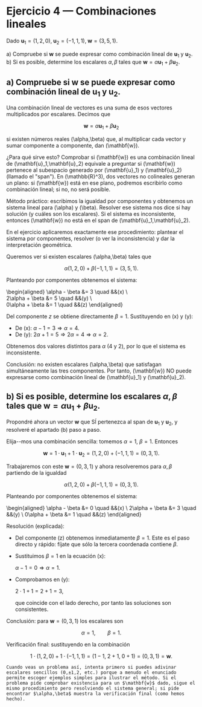 # Ejercicio 4 — Combinaciones lineales

Dado $\mathbf{u}_1=(1,2,0),\;\mathbf{u}_2=(-1,1,1),\;\mathbf{w}=(3,5,1).$

a) Compruebe si $\mathbf{w}$ se puede expresar como combinación lineal de $\mathbf{u}_1$ y $\mathbf{u}_2$.  
b) Si es posible, determine los escalares $\alpha,\beta$ tales que $\mathbf{w}=\alpha\mathbf{u}_1+\beta\mathbf{u}_2$.

## a) Compruebe si $\mathbf{w}$ se puede expresar como combinación lineal de $\mathbf{u}_1$ y $\mathbf{u}_2$.

Una combinación lineal de vectores es una suma de esos vectores multiplicados por escalares. Decimos que

$$
\mathbf{w}=\alpha\mathbf{u}_1+\beta\mathbf{u}_2
$$

si existen números reales \(\alpha,\beta\) que, al multiplicar cada vector y sumar componente a componente, dan \(\mathbf{w}\).

¿Para qué sirve esto? Comprobar si \(\mathbf{w}\) es una combinación lineal de \(\mathbf{u}\_1,\mathbf{u}\_2\) equivale a preguntar si \(\mathbf{w}\) pertenece al subespacio generado por \(\mathbf{u}\_1\) y \(\mathbf{u}\_2\) (llamado el "span"). En \(\mathbb{R}^3\), dos vectores no colineales generan un plano: si \(\mathbf{w}\) está en ese plano, podremos escribirlo como combinación lineal; si no, no será posible.

Método práctico: escribimos la igualdad por componentes y obtenemos un sistema lineal para \(\alpha\) y \(\beta\). Resolver ese sistema nos dice si hay solución (y cuáles son los escalares). Si el sistema es inconsistente, entonces \(\mathbf{w}\) no está en el span de \(\mathbf{u}\_1,\mathbf{u}\_2\).

En el ejercicio aplicaremos exactamente ese procedimiento: plantear el sistema por componentes, resolver (o ver la inconsistencia) y dar la interpretación geométrica.

Queremos ver si existen escalares \(\alpha,\beta\) tales que

$$
\alpha(1,2,0)+\beta(-1,1,1) = (3,5,1).
$$

Planteando por componentes obtenemos el sistema:

\\begin{aligned}
\\alpha - \\beta &= 3 \\quad &&(x) \\\
2\\alpha + \\beta &= 5 \\quad &&(y) \\\
0\\alpha + \\beta &= 1 \\quad &&(z)
\\end{aligned}

Del componente $z$ se obtiene directamente $\beta=1$.
Sustituyendo en (x) y (y):

- De (x): $\alpha - 1 = 3 \Rightarrow \alpha = 4$.
- De (y): $2\alpha + 1 = 5 \Rightarrow 2\alpha = 4 \Rightarrow \alpha = 2$.

Obtenemos dos valores distintos para $\alpha$ (4 y 2), por lo que el sistema es inconsistente.

Conclusión: no existen escalares \(\alpha,\beta\) que satisfagan simultáneamente las tres componentes. Por tanto, \(\mathbf{w}\) NO puede expresarse como combinación lineal de \(\mathbf{u}\_1\) y \(\mathbf{u}\_2\).

## b) Si es posible, determine los escalares $\alpha,\beta$ tales que $\mathbf{w}=\alpha\mathbf{u}_1+\beta\mathbf{u}_2$.

Propondré ahora un vector $\mathbf{w}$ que SÍ pertenezca al span de $\mathbf{u}_1$ y $\mathbf{u}_2$, y resolveré el apartado (b) paso a paso.

Elija-\-mos una combinación sencilla: tomemos $\alpha=1$, $\beta=1$. Entonces

$$
\mathbf{w} = 1\cdot\mathbf{u}_1 + 1\cdot\mathbf{u}_2 = (1,2,0)+(-1,1,1) = (0,3,1).
$$

Trabajaremos con este $\mathbf{w}=(0,3,1)$ y ahora resolveremos para $\alpha,\beta$ partiendo de la igualdad

$$
\alpha(1,2,0)+\beta(-1,1,1) = (0,3,1).
$$

Planteando por componentes obtenemos el sistema:

\begin{aligned}
\alpha - \beta &= 0 \quad &&(x) \\
2\alpha + \beta &= 3 \quad &&(y) \\
0\alpha + \beta &= 1 \quad &&(z)
\end{aligned}

Resolución (explicada):

- Del componente (z) obtenemos inmediatamente $\beta=1$. Este es el paso directo y rápido: fíjate que sólo la tercera coordenada contiene $\beta$.
- Sustituimos $\beta=1$ en la ecuación (x):

  $\alpha - 1 = 0 \Rightarrow \alpha = 1.$

- Comprobamos en (y):

  $2\cdot1 + 1 = 2 + 1 = 3,$

  que coincide con el lado derecho, por tanto las soluciones son consistentes.

Conclusión: para $\mathbf{w}=(0,3,1)$ los escalares son

$$
\alpha = 1,\qquad \beta = 1.
$$

Verificación final: sustituyendo en la combinación

$$
1\cdot(1,2,0) + 1\cdot(-1,1,1) = (1-1,\;2+1,\;0+1) = (0,3,1) = \mathbf{w}.
$$


    Cuando veas un problema así, intenta primero si puedes adivinar escalares sencillos (0,±1,2, etc.) porque a menudo el enunciado permite escoger ejemplos simples para ilustrar el método. Si el problema pide comprobar existencia para un $\mathbf{w}$ dado, sigue el mismo procedimiento pero resolviendo el sistema general; si pide encontrar $\alpha,\beta$ muestra la verificación final (como hemos hecho).


